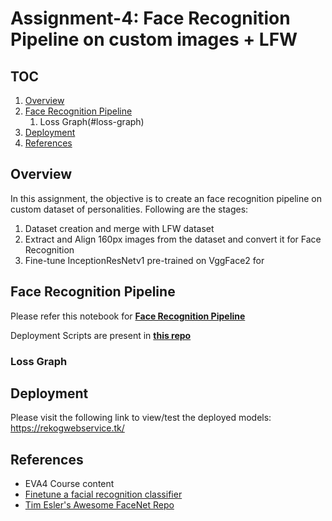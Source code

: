 # Assignment-4: Face Recognition Pipeline on custom images + LFW 

## TOC

1. [Overview](#overview)
2. [Face Recognition Pipeline](#face-recognition-pipeline)
    1. Loss Graph(#loss-graph)
1. [Deployment](#deployment)
1. [References](#references)

## Overview

In this assignment, the objective is to create an face recognition pipeline on custom dataset of personalities. Following are the stages:

1. Dataset creation and merge with LFW dataset
2. Extract and Align 160px images from the dataset and convert it for Face Recognition
3. Fine-tune InceptionResNetv1 pre-trained on VggFace2 for 

## Face Recognition Pipeline

Please refer this notebook for **[Face Recognition Pipeline](https://github.com/rajy4683/EVA4P2/blob/master/S4-FaceNet/P2S4_FaceNet.ipynb)**

Deployment Scripts are present in **[this repo](https://github.com/rajy4683/EVA4P2/tree/master/S4-FaceNet/s4-facedetection)**

### Loss Graph


## Deployment

Please visit the following link to view/test the deployed models:
https://rekogwebservice.tk/

## References

- EVA4 Course content
- [Finetune a facial recognition classifier](https://towardsdatascience.com/finetune-a-facial-recognition-classifier-to-recognize-your-face-using-pytorch-d00a639d9a79)
- [Tim Esler's Awesome FaceNet Repo](https://github.com/timesler/facenet-pytorch)
